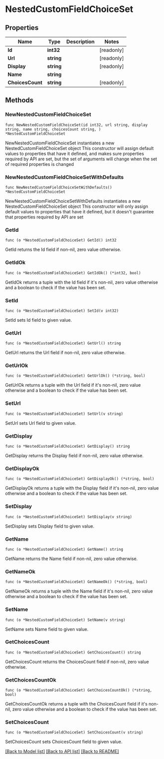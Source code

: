 # NestedCustomFieldChoiceSet

## Properties

Name | Type | Description | Notes
------------ | ------------- | ------------- | -------------
**Id** | **int32** |  | [readonly] 
**Url** | **string** |  | [readonly] 
**Display** | **string** |  | [readonly] 
**Name** | **string** |  | 
**ChoicesCount** | **string** |  | [readonly] 

## Methods

### NewNestedCustomFieldChoiceSet

`func NewNestedCustomFieldChoiceSet(id int32, url string, display string, name string, choicesCount string, ) *NestedCustomFieldChoiceSet`

NewNestedCustomFieldChoiceSet instantiates a new NestedCustomFieldChoiceSet object
This constructor will assign default values to properties that have it defined,
and makes sure properties required by API are set, but the set of arguments
will change when the set of required properties is changed

### NewNestedCustomFieldChoiceSetWithDefaults

`func NewNestedCustomFieldChoiceSetWithDefaults() *NestedCustomFieldChoiceSet`

NewNestedCustomFieldChoiceSetWithDefaults instantiates a new NestedCustomFieldChoiceSet object
This constructor will only assign default values to properties that have it defined,
but it doesn't guarantee that properties required by API are set

### GetId

`func (o *NestedCustomFieldChoiceSet) GetId() int32`

GetId returns the Id field if non-nil, zero value otherwise.

### GetIdOk

`func (o *NestedCustomFieldChoiceSet) GetIdOk() (*int32, bool)`

GetIdOk returns a tuple with the Id field if it's non-nil, zero value otherwise
and a boolean to check if the value has been set.

### SetId

`func (o *NestedCustomFieldChoiceSet) SetId(v int32)`

SetId sets Id field to given value.


### GetUrl

`func (o *NestedCustomFieldChoiceSet) GetUrl() string`

GetUrl returns the Url field if non-nil, zero value otherwise.

### GetUrlOk

`func (o *NestedCustomFieldChoiceSet) GetUrlOk() (*string, bool)`

GetUrlOk returns a tuple with the Url field if it's non-nil, zero value otherwise
and a boolean to check if the value has been set.

### SetUrl

`func (o *NestedCustomFieldChoiceSet) SetUrl(v string)`

SetUrl sets Url field to given value.


### GetDisplay

`func (o *NestedCustomFieldChoiceSet) GetDisplay() string`

GetDisplay returns the Display field if non-nil, zero value otherwise.

### GetDisplayOk

`func (o *NestedCustomFieldChoiceSet) GetDisplayOk() (*string, bool)`

GetDisplayOk returns a tuple with the Display field if it's non-nil, zero value otherwise
and a boolean to check if the value has been set.

### SetDisplay

`func (o *NestedCustomFieldChoiceSet) SetDisplay(v string)`

SetDisplay sets Display field to given value.


### GetName

`func (o *NestedCustomFieldChoiceSet) GetName() string`

GetName returns the Name field if non-nil, zero value otherwise.

### GetNameOk

`func (o *NestedCustomFieldChoiceSet) GetNameOk() (*string, bool)`

GetNameOk returns a tuple with the Name field if it's non-nil, zero value otherwise
and a boolean to check if the value has been set.

### SetName

`func (o *NestedCustomFieldChoiceSet) SetName(v string)`

SetName sets Name field to given value.


### GetChoicesCount

`func (o *NestedCustomFieldChoiceSet) GetChoicesCount() string`

GetChoicesCount returns the ChoicesCount field if non-nil, zero value otherwise.

### GetChoicesCountOk

`func (o *NestedCustomFieldChoiceSet) GetChoicesCountOk() (*string, bool)`

GetChoicesCountOk returns a tuple with the ChoicesCount field if it's non-nil, zero value otherwise
and a boolean to check if the value has been set.

### SetChoicesCount

`func (o *NestedCustomFieldChoiceSet) SetChoicesCount(v string)`

SetChoicesCount sets ChoicesCount field to given value.



[[Back to Model list]](../README.md#documentation-for-models) [[Back to API list]](../README.md#documentation-for-api-endpoints) [[Back to README]](../README.md)


